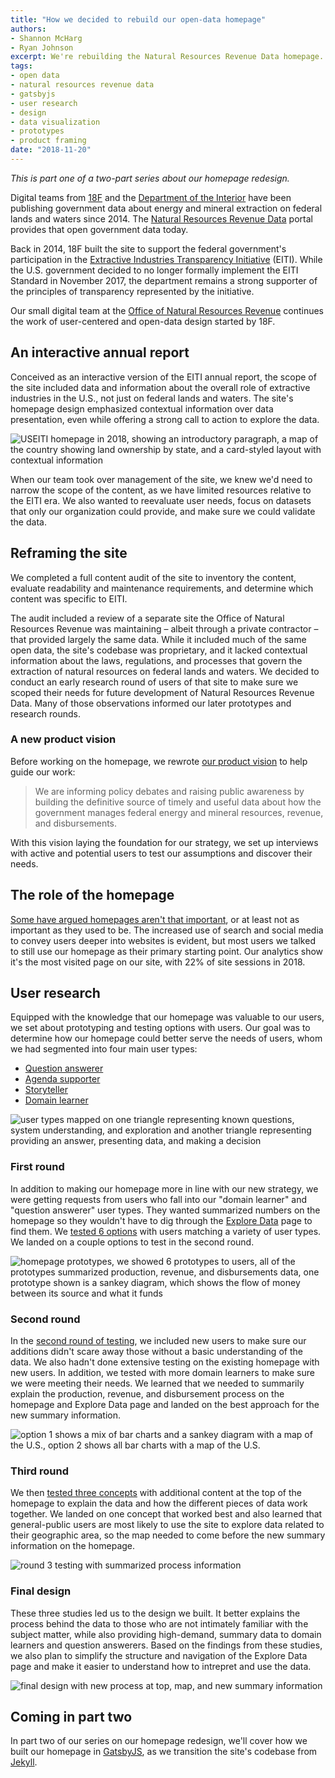 ```yaml
---
title: "How we decided to rebuild our open-data homepage"
authors:
- Shannon McHarg
- Ryan Johnson
excerpt: We're rebuilding the Natural Resources Revenue Data homepage. In this first post about the rebuild, we'll share how a revised product vision and user research led us to the redesign, along with our design priorities and prototyping.
tags:
- open data
- natural resources revenue data
- gatsbyjs
- user research
- design
- data visualization
- prototypes
- product framing
date: "2018-11-20"
---
```


_This is part one of a two-part series about our homepage redesign._

Digital teams from [18F](https://18f.gsa.gov/) and the [Department of the Interior](https://www.doi.gov/) have been publishing government data about energy and mineral extraction on federal lands and waters since 2014. The [Natural Resources Revenue Data](https://revenuedata.doi.gov/) portal provides that open government data today.

Back in 2014, 18F built the site to support the federal government's participation in the [Extractive Industries Transparency Initiative](https://eiti.org/) (EITI). While the U.S. government decided to no longer formally implement the EITI Standard in November 2017, the department remains a strong supporter of the principles of transparency represented by the initiative.

Our small digital team at the [Office of Natural Resources Revenue](https://www.onrr.gov/) continues the work of user-centered and open-data design started by 18F.

## An interactive annual report

Conceived as an interactive version of the EITI annual report, the scope of the site included data and information about the overall role of extractive industries in the U.S., not just on federal lands and waters. The site's homepage design emphasized contextual information over data presentation, even while offering a strong call to action to explore the data.

![USEITI homepage in 2018, showing an introductory paragraph, a map of the country showing land ownership by state, and a card-styled layout with contextual information](./nrrdhome.png)

When our team took over management of the site, we knew we'd need to narrow the scope of the content, as we have limited resources relative to the EITI era. We also wanted to reevaluate user needs, focus on datasets that only our organization could provide, and make sure we could validate the data.

## Reframing the site

We completed a full content audit of the site to inventory the content, evaluate readability and maintenance requirements, and determine which content was specific to EITI. 

The audit included a review of a separate site the Office of Natural Resources Revenue was maintaining – albeit through a private contractor – that provided largely the same data. While it included much of the same open data, the site's codebase was proprietary, and it lacked contextual information about the laws, regulations, and processes that govern the extraction of natural resources on federal lands and waters. We decided to conduct an early research round of users of that site to make sure we scoped their needs for future development of Natural Resources Revenue Data. Many of those observations informed our later prototypes and research rounds.

### A new product vision

Before working on the homepage, we rewrote [our product vision](https://github.com/ONRR/doi-extractives-data/wiki/Product-framing) to help guide our work:

> We are informing policy debates and raising public awareness by building the definitive source of timely and useful data about how the government manages federal energy and mineral resources, revenue, and disbursements.

With this vision laying the foundation for our strategy, we set up interviews with active and potential users to test our assumptions and discover their needs.

## The role of the homepage

[Some have argued homepages aren't that important](https://theblog.adobe.com/ux-mythbusting-is-the-homepage-really-the-most-important-part-of-your-website/), or at least not as important as they used to be. The increased use of search and social media to convey users deeper into websites is evident, but most users we talked to still use our homepage as their primary starting point. Our analytics show it's the most visited page on our site, with 22% of site sessions in 2018.

## User research

Equipped with the knowledge that our homepage was valuable to our users, we set about prototyping and testing options with users. Our goal was to determine how our homepage could better serve the needs of users, whom we had segmented into four main user types:

- [Question answerer](https://github.com/ONRR/doi-extractives-data/blob/research/research/00_UserTypes/00_UserTypes.md#user-type-1-question-answerer)
- [Agenda supporter](https://github.com/ONRR/doi-extractives-data/blob/research/research/00_UserTypes/00_UserTypes.md#user-type-2-agenda-supporter)
- [Storyteller](https://github.com/ONRR/doi-extractives-data/blob/research/research/00_UserTypes/00_UserTypes.md#user-type-3-storyteller)
- [Domain learner](https://github.com/ONRR/doi-extractives-data/blob/research/research/00_UserTypes/00_UserTypes.md#user-type-4-domain-learner)

![user types mapped on one triangle representing known questions, system understanding, and exploration and another triangle representing providing an answer, presenting data, and making a decision ](https://github.com/ONRR/doi-extractives-data/raw/research/research/00_UserTypes/AllUsers.PNG)

### First round

In addition to making our homepage more in line with our new strategy, we were getting requests from users who fall into our "domain learner" and "question answerer" user types. They wanted summarized numbers on the homepage so they wouldn't have to dig through the [Explore Data](https://revenuedata.doi.gov/explore/) page to find them. We [tested 6 options](https://github.com/ONRR/doi-extractives-data/blob/research/research/20_fledglingfox/Results.md) with users matching a variety of user types. We landed on a couple options to test in the second round.

![homepage prototypes, we showed 6 prototypes to users, all of the prototypes summarized production, revenue, and disbursements data, one prototype shown is a sankey diagram, which shows the flow of money between its source and what it funds](./homepage-concepts.png)

### Second round

In the [second round of testing](https://github.com/ONRR/doi-extractives-data/blob/research/research/21_obliviousorangutan/Results.md), we included new users to make sure our additions didn't scare away those without a basic understanding of the data. We also hadn't done extensive testing on the existing homepage with new users. In addition, we tested with more domain learners to make sure we were meeting their needs. We learned that we needed to summarily explain the production, revenue, and disbursement process on the homepage and Explore Data page and landed on the best approach for the new summary information.

![option 1 shows a mix of bar charts and a sankey diagram with a map of the U.S., option 2 shows all bar charts with a map of the U.S.](./options.jpg)

### Third round

We then [tested three concepts](https://github.com/ONRR/doi-extractives-data/blob/research/research/22_QuietQuail/Results.md) with additional content at the top of the homepage to explain the data and how the different pieces of data work together. We landed on one concept that worked best and also learned that general-public users are most likely to use the site to explore data related to their geographic area, so the map needed to come before the new summary information on the homepage.

![round 3 testing with summarized process information](./round3.png)

### Final design

These three studies led us to the design we built. It better explains the process behind the data to those who are not intimately familiar with the subject matter, while also providing high-demand, summary data to domain learners and question answerers. Based on the findings from these studies, we also plan to simplify the structure and navigation of the Explore Data page and make it easier to understand how to intrepret and use the data.

![final design with new process at top, map, and new summary information](./FinalHomepage.png)

## Coming in part two

In part two of our series on our homepage redesign, we'll cover how we built our homepage in [GatsbyJS](https://www.gatsbyjs.org/), as we transition the site's codebase from [Jekyll](https://jekyllrb.com/).